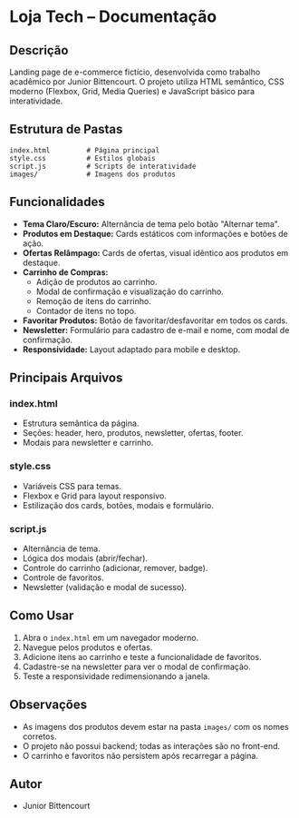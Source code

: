 # Loja Tech – Documentação

## Descrição
Landing page de e-commerce fictício, desenvolvida como trabalho acadêmico por Junior Bittencourt. O projeto utiliza HTML semântico, CSS moderno (Flexbox, Grid, Media Queries) e JavaScript básico para interatividade.

## Estrutura de Pastas

```
index.html         # Página principal
style.css          # Estilos globais
script.js          # Scripts de interatividade
images/            # Imagens dos produtos
```

## Funcionalidades

- **Tema Claro/Escuro:** Alternância de tema pelo botão "Alternar tema".
- **Produtos em Destaque:** Cards estáticos com informações e botões de ação.
- **Ofertas Relâmpago:** Cards de ofertas, visual idêntico aos produtos em destaque.
- **Carrinho de Compras:**
  - Adição de produtos ao carrinho.
  - Modal de confirmação e visualização do carrinho.
  - Remoção de itens do carrinho.
  - Contador de itens no topo.
- **Favoritar Produtos:** Botão de favoritar/desfavoritar em todos os cards.
- **Newsletter:** Formulário para cadastro de e-mail e nome, com modal de confirmação.
- **Responsividade:** Layout adaptado para mobile e desktop.

## Principais Arquivos

### index.html
- Estrutura semântica da página.
- Seções: header, hero, produtos, newsletter, ofertas, footer.
- Modais para newsletter e carrinho.

### style.css
- Variáveis CSS para temas.
- Flexbox e Grid para layout responsivo.
- Estilização dos cards, botões, modais e formulário.

### script.js
- Alternância de tema.
- Lógica dos modais (abrir/fechar).
- Controle do carrinho (adicionar, remover, badge).
- Controle de favoritos.
- Newsletter (validação e modal de sucesso).

## Como Usar

1. Abra o `index.html` em um navegador moderno.
2. Navegue pelos produtos e ofertas.
3. Adicione itens ao carrinho e teste a funcionalidade de favoritos.
4. Cadastre-se na newsletter para ver o modal de confirmação.
5. Teste a responsividade redimensionando a janela.

## Observações
- As imagens dos produtos devem estar na pasta `images/` com os nomes corretos.
- O projeto não possui backend; todas as interações são no front-end.
- O carrinho e favoritos não persistem após recarregar a página.

## Autor
- Junior Bittencourt

